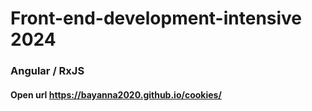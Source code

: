 # Front-end-development-intensive 2024

### Angular / RxJS
#### Open url <https://bayanna2020.github.io/cookies/>
